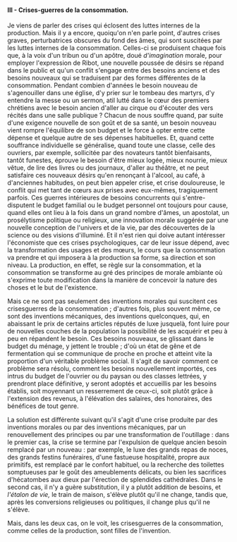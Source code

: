 #### III - Crises-guerres de la consommation.

Je viens de parler des crises qui éclosent des luttes internes de la production. Mais il y a encore, quoiqu'on n'en parle point, d'autres crises graves, perturbatrices obscures du fond des âmes, qui sont suscitées par les luttes internes de la consommation. Celles-ci se produisent chaque fois que, à la voix d'un tribun ou d'un apôtre, doué _d'imagination_ morale, pour employer l'expression de Ribot, une nouvelle poussée de désirs se répand dans le public et qu'un conflit s'engage entre des besoins anciens et des besoins nouveaux qui se traduisent par des formes différentes de la consommation. Pendant combien d'années le besoin nouveau de s'agenouiller dans une église, d'y prier sur le tombeau des martyrs, d'y entendre la messe ou un sermon, atil lutté dans le cœur des premiers chrétiens avec le besoin ancien d'aller au cirque ou d'écouter des vers récités dans une salle publique ? Chacun de nous souffre quand, par suite d'une exigence nouvelle de son goût et de sa santé, un besoin nouveau vient rompre l'équilibre de son budget et le force à opter entre cette dépense et quelque autre de ses dépenses habituelles. Et, quand cette souffrance individuelle se généralise, quand toute une classe, celle des ouvriers, par exemple, sollicitée par des novateurs tantôt bienfaisants, tantôt funestes, éprouve le besoin d'être mieux logée, mieux nourrie, mieux vêtue, de lire des livres ou des journaux, d'aller au théâtre, et ne peut satisfaire ces nouveaux désirs qu'en renonçant à l'alcool, au café, à d'anciennes habitudes, on peut bien appeler crise, et crise douloureuse, le conflit qui met tant de cœurs aux prises avec eux-mêmes, tragiquement parfois. Ces guerres intérieures de besoins concurrents qui s'entre-disputent le budget familial ou le budget personnel ont toujours pour cause, quand elles ont lieu à la fois dans un grand nombre d'âmes, un apostolat, un prosélytisme politique ou religieux, une innovation morale suggérée par une nouvelle conception de l'univers et de la vie, par des découvertes de la science ou des visions d'illuminé. Et il n'est rien qui doive autant intéresser l'économiste que ces crises psychologiques, car de leur issue dépend, avec la transformation des usages et des mœurs, le cours que la consommation va prendre et qui imposera à la production sa forme, sa direction et son niveau. La production, en effet, se règle sur la consommation, et la consommation se transforme au gré des principes de morale ambiante où s'exprime toute modification dans la manière de concevoir la nature des choses et le but de l'existence.

Mais ce ne sont pas seulement des inventions morales qui suscitent ces crisesguerres de la consommation ; d'autres fois, plus souvent même, ce sont des inventions mécaniques, des inventions quelconques, qui, en abaissant le prix de certains articles réputés de luxe jusquelà, font luire pour de nouvelles couches de la population la possibilité de les acquérir et peu à peu en répandent le besoin. Ces besoins nouveaux, se glissant dans le budget du ménage, y jettent le trouble ; d'où un état de gêne et de fermentation qui se communique de proche en proche et atteint vite la proportion d'un véritable problème social. Il s'agit de savoir comment ce problème sera résolu, comment les besoins nouvellement importés, ces intrus du budget de l'ouvrier ou du paysan ou des classes lettrées, y prendront place définitive, y seront adoptés et accueillis par les besoins établis, soit moyennant un resserrement de ceux-ci, soit plutôt grâce à l'extension des revenus, à l'élévation des salaires, des honoraires, des bénéfices de tout genre.

La solution est différente suivant qu'il s'agit d'une crise produite par des inventions morales ou par des inventions mécaniques, par un renouvellement des principes ou par une transformation de l'outillage : dans le premier cas, la crise se termine par l'expulsion de quelque ancien besoin remplacé par un nouveau : par exemple, le luxe des grands repas de noces, des grands festins funéraires, d'une fastueuse hospitalité, propre aux primitifs, est remplacé par le confort habituel, ou la recherche des toilettes somptueuses par le goût des ameublements délicats, ou bien les sacrifices d'hécatombes aux dieux par l'érection de splendides cathédrales. Dans le second cas, il n'y a guère substitution, il y a plutôt addition de besoins, et _l'étalon de vie,_ le train de maison, s'élève plutôt qu'il ne change, tandis que, après les conversions religieuses ou politiques, il change plus qu'il ne s'élève.

Mais, dans les deux cas, on le voit, les crisesguerres de la consommation, comme celles de la production, sont filles de l'invention.
